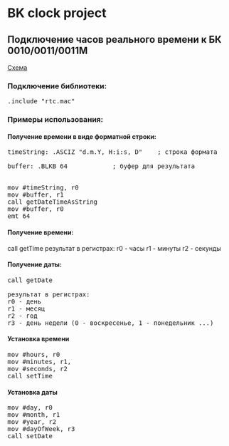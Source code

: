 <h1>BK clock project</h1>

<h2>Подключение часов реального времени к БК 0010/0011/0011М</h2>

<a href="schematic.png">Схема</a>

<h3>Подключение библиотеки:</h3>
<pre>
.include "rtc.mac"
</pre>

<h3>Примеры использования:</h3>

<h4>Получение времени в виде форматной строки:</h4>
	
<pre>
timeString: .ASCIZ "d.m.Y, H:i:s, D"  	; строка формата<br>
buffer: .BLKB 64			; буфер для результата<br>

mov #timeString, r0
mov #buffer, r1
call getDateTimeAsString
mov #buffer, r0
emt 64 	
</pre>


<h4>Получение времени:</h4

<pre>
call getTime

результат в регистрах:
r0 - часы
r1 - минуты
r2 - секунды
</pre>

<h4>Получение даты:</h4>

<pre>
call getDate

результат в регистрах:
r0 - день
r1 - месяц
r2 - год
r3 - день недели (0 - воскресенье, 1 - понедельник ...)
</pre>

<h4>Установка времени</h4>
<pre>
mov #hours, r0 
mov #minutes, r1, 
mov #seconds, r2 
call setTime
</pre>

<h4>Установка даты</h4>
<pre>
mov #day, r0 
mov #month, r1
mov #year, r2 
mov #dayOfWeek, r3
call setDate
</pre>



